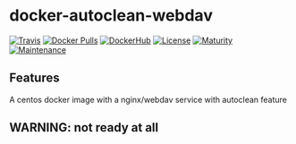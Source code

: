 # docker-autoclean-webdav

[![Travis](https://img.shields.io/travis/thefab/docker-autoclean-webdav.svg)](https://travis-ci.org/thefab/docker-autoclean-webdav)
[![Docker Pulls](https://img.shields.io/docker/pulls/thefab/autoclean-webdav.svg)](https://hub.docker.com/r/thefab/autoclean-webdav/)
[![DockerHub](https://img.shields.io/badge/docker%20hub-link-green.svg)](https://hub.docker.com/r/thefab/autoclean-webdav/)
[![License](https://img.shields.io/badge/license-MIT-blue.svg)]()
[![Maturity](https://img.shields.io/badge/maturity-alpha-red.svg)]()
[![Maintenance](https://img.shields.io/maintenance/no/2016.svg)]()

## Features

A centos docker image with a nginx/webdav service with autoclean feature

## WARNING: not ready at all
